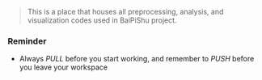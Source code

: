 > This is a place that houses all preprocessing, analysis, and visualization codes used in BaiPiShu project. 

### Reminder

- Always *PULL* before you start working, and remember to *PUSH* before you leave your workspace

